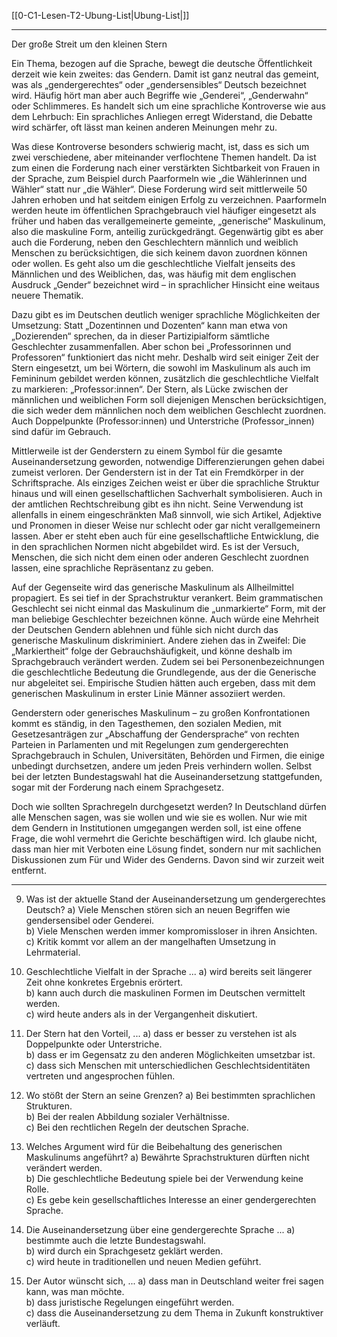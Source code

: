 [[0-C1-Lesen-T2-Ubung-List|Ubung-List|]]

---

Der große Streit um den kleinen Stern

Ein Thema, bezogen auf die Sprache, bewegt die deutsche Öffentlichkeit derzeit wie kein zweites: das Gendern. Damit ist ganz neutral das gemeint, was als „gendergerechtes“ oder „gendersensibles“ Deutsch bezeichnet wird. Häufig hört man aber auch Begriffe wie „Genderei“, „Genderwahn“ oder Schlimmeres. Es handelt sich um eine sprachliche Kontroverse wie aus dem Lehrbuch: Ein sprachliches Anliegen erregt Widerstand, die Debatte wird schärfer, oft lässt man keinen anderen Meinungen mehr zu.

Was diese Kontroverse besonders schwierig macht, ist, dass es sich um zwei verschiedene, aber miteinander verflochtene Themen handelt. Da ist zum einen die Forderung nach einer verstärkten Sichtbarkeit von Frauen in der Sprache, zum Beispiel durch Paarformeln wie „die Wählerinnen und Wähler“ statt nur „die Wähler“. Diese Forderung wird seit mittlerweile 50 Jahren erhoben und hat seitdem einigen Erfolg zu verzeichnen. Paarformeln werden heute im öffentlichen Sprachgebrauch viel häufiger eingesetzt als früher und haben das verallgemeinerte gemeinte, „generische“ Maskulinum, also die maskuline Form, anteilig zurückgedrängt. Gegenwärtig gibt es aber auch die Forderung, neben den Geschlechtern männlich und weiblich Menschen zu berücksichtigen, die sich keinem davon zuordnen können oder wollen. Es geht also um die geschlechtliche Vielfalt jenseits des Männlichen und des Weiblichen, das, was häufig mit dem englischen Ausdruck „Gender“ bezeichnet wird – in sprachlicher Hinsicht eine weitaus neuere Thematik.

Dazu gibt es im Deutschen deutlich weniger sprachliche Möglichkeiten der Umsetzung: Statt „Dozentinnen und Dozenten“ kann man etwa von „Dozierenden“ sprechen, da in dieser Partizipialform sämtliche Geschlechter zusammenfallen. Aber schon bei „Professorinnen und Professoren“ funktioniert das nicht mehr. Deshalb wird seit einiger Zeit der Stern eingesetzt, um bei Wörtern, die sowohl im Maskulinum als auch im Femininum gebildet werden können, zusätzlich die geschlechtliche Vielfalt zu markieren: „Professor:innen“. Der Stern, als Lücke zwischen der männlichen und weiblichen Form soll diejenigen Menschen berücksichtigen, die sich weder dem männlichen noch dem weiblichen Geschlecht zuordnen. Auch Doppelpunkte (Professor:innen) und Unterstriche (Professor_innen) sind dafür im Gebrauch.

Mittlerweile ist der Genderstern zu einem Symbol für die gesamte Auseinandersetzung geworden, notwendige Differenzierungen gehen dabei zumeist verloren. Der Genderstern ist in der Tat ein Fremdkörper in der Schriftsprache. Als einziges Zeichen weist er über die sprachliche Struktur hinaus und will einen gesellschaftlichen Sachverhalt symbolisieren. Auch in der amtlichen Rechtschreibung gibt es ihn nicht. Seine Verwendung ist allenfalls in einem eingeschränkten Maß sinnvoll, wie sich Artikel, Adjektive und Pronomen in dieser Weise nur schlecht oder gar nicht verallgemeinern lassen. Aber er steht eben auch für eine gesellschaftliche Entwicklung, die in den sprachlichen Normen nicht abgebildet wird. Es ist der Versuch, Menschen, die sich nicht dem einen oder anderen Geschlecht zuordnen lassen, eine sprachliche Repräsentanz zu geben.

Auf der Gegenseite wird das generische Maskulinum als Allheilmittel propagiert. Es sei tief in der Sprachstruktur verankert. Beim grammatischen Geschlecht sei nicht einmal das Maskulinum die „unmarkierte“ Form, mit der man beliebige Geschlechter bezeichnen könne. Auch würde eine Mehrheit der Deutschen Gendern ablehnen und fühle sich nicht durch das generische Maskulinum diskriminiert. Andere ziehen das in Zweifel: Die „Markiertheit“ folge der Gebrauchshäufigkeit, und könne deshalb im Sprachgebrauch verändert werden. Zudem sei bei Personenbezeichnungen die geschlechtliche Bedeutung die Grundlegende, aus der die Generische nur abgeleitet sei. Empirische Studien hätten auch ergeben, dass mit dem generischen Maskulinum in erster Linie Männer assoziiert werden.

Genderstern oder generisches Maskulinum – zu großen Konfrontationen kommt es ständig, in den Tagesthemen, den sozialen Medien, mit Gesetzesanträgen zur „Abschaffung der Gendersprache“ von rechten Parteien in Parlamenten und mit Regelungen zum gendergerechten Sprachgebrauch in Schulen, Universitäten, Behörden und Firmen, die einige unbedingt durchsetzen, andere um jeden Preis verhindern wollen. Selbst bei der letzten Bundestagswahl hat die Auseinandersetzung stattgefunden, sogar mit der Forderung nach einem Sprachgesetz.

Doch wie sollten Sprachregeln durchgesetzt werden? In Deutschland dürfen alle Menschen sagen, was sie wollen und wie sie es wollen. Nur wie mit dem Gendern in Institutionen umgegangen werden soll, ist eine offene Frage, die wohl vermehrt die Gerichte beschäftigen wird. Ich glaube nicht, dass man hier mit Verboten eine Lösung findet, sondern nur mit sachlichen Diskussionen zum Für und Wider des Genderns. Davon sind wir zurzeit weit entfernt.

---

9. Was ist der aktuelle Stand der Auseinandersetzung um gendergerechtes Deutsch?
a) Viele Menschen stören sich an neuen Begriffen wie gendersensibel oder Genderei.  
b) Viele Menschen werden immer kompromissloser in ihren Ansichten.  
c) Kritik kommt vor allem an der mangelhaften Umsetzung in Lehrmaterial.  

10. Geschlechtliche Vielfalt in der Sprache ...
a) wird bereits seit längerer Zeit ohne konkretes Ergebnis erörtert.  
b) kann auch durch die maskulinen Formen im Deutschen vermittelt werden.  
c) wird heute anders als in der Vergangenheit diskutiert.  

11. Der Stern hat den Vorteil, ...
a) dass er besser zu verstehen ist als Doppelpunkte oder Unterstriche.  
b) dass er im Gegensatz zu den anderen Möglichkeiten umsetzbar ist.  
c) dass sich Menschen mit unterschiedlichen Geschlechtsidentitäten vertreten und angesprochen fühlen.  

12. Wo stößt der Stern an seine Grenzen?
a) Bei bestimmten sprachlichen Strukturen.  
b) Bei der realen Abbildung sozialer Verhältnisse.  
c) Bei den rechtlichen Regeln der deutschen Sprache.  

13. Welches Argument wird für die Beibehaltung des generischen Maskulinums angeführt?
a) Bewährte Sprachstrukturen dürften nicht verändert werden.  
b) Die geschlechtliche Bedeutung spiele bei der Verwendung keine Rolle.  
c) Es gebe kein gesellschaftliches Interesse an einer gendergerechten Sprache.  

14. Die Auseinandersetzung über eine gendergerechte Sprache ...
a) bestimmte auch die letzte Bundestagswahl.  
b) wird durch ein Sprachgesetz geklärt werden.  
c) wird heute in traditionellen und neuen Medien geführt.  

15. Der Autor wünscht sich, ...
a) dass man in Deutschland weiter frei sagen kann, was man möchte.  
b) dass juristische Regelungen eingeführt werden.  
c) dass die Auseinandersetzung zu dem Thema in Zukunft konstruktiver verläuft.